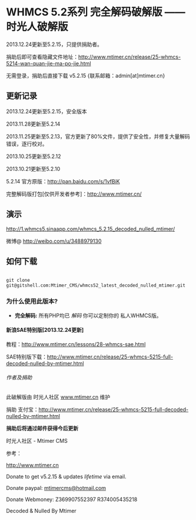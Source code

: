 <h1>WHMCS 5.2系列 完全解码破解版 —— 时光人破解版</h1>

2013.12.24更新至5.2.15，只提供捐助者。


捐助后即可查看隐藏文件地址：http://www.mtimer.cn/release/25-whmcs-5214-wan-quan-jie-ma-po-jie.html 

无需登录，捐助后直接下载 v5.2.15 {联系邮箱：admin[at]mtimer.cn}


<h2>更新记录</h2>

2013.12.24更新至5.2.15，安全版本

2013.11.28更新至5.2.14

2013.11.25更新至5.2.13，官方更新了80%文件，提供了安全性，并修复大量解码错误，逐行校对。

2013.10.25更新至5.2.12

2013.10.21更新至5.2.10

5.2.14 官方原版：http://pan.baidu.com/s/1vfBiK

完整解码版打包[仅供开发者参考]：http://www.mtimer.cn/



<h2>演示</h2>

http://1.whmcs5.sinaapp.com/whmcs_5.2.15_decoded_nulled_mtimer/

微博@ http://weibo.com/u/3488979130


<h2>如何下载</h2>

<code>
git clone git@gitshell.com:Mtimer_CMS/whmcs52_latest_decoded_nulled_mtimer.git
</code>


<h3>为什么使用此版本?</h3>

<ul>
<li>
<strong>完全解码:</strong> 所有PHP均已 <em>解码</em> 你可以定制你的 私人WHMCS版。</li>
</ul>

<h4>新浪SAE特别版[2013.12.24更新]</h4>

教程：http://www.mtimer.cn/lessons/28-whmcs-sae.html

SAE特别版下载：http://www.mtimer.cn/release/25-whmcs-5215-full-decoded-nulled-by-mtimer.html


<h6>作者及捐助</h6>

此破解版由 时光人社区 www.mtimer.cn 维护

捐助 支付宝：http://www.mtimer.cn/release/25-whmcs-5215-full-decoded-nulled-by-mtimer.html

<strong>捐助后将通过邮件获得今后更新</strong>

时光人社区 - Mtimer CMS

参考：

http://www.mtimer.cn


Donate to get v5.2.15 & updates *lifetime* via email.

Donate paypal: mtimercms@hotmail.com 

Donate Webmoney: Z369907552397  R374005435218

Decoded & Nulled By Mtimer